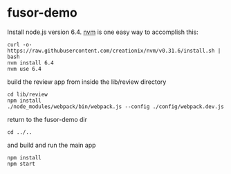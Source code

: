 # fusor-demo

Install node.js version 6.4.
[nvm](https://github.com/creationix/nvm) is one easy way to accomplish this:
```
curl -o- https://raw.githubusercontent.com/creationix/nvm/v0.31.6/install.sh | bash
nvm install 6.4
nvm use 6.4
```

build the review app from inside the lib/review directory
```
cd lib/review
npm install
./node_modules/webpack/bin/webpack.js --config ./config/webpack.dev.js
```

return to the fusor-demo dir
```
cd ../..
```

and build and run the main app
```
npm install
npm start
```
